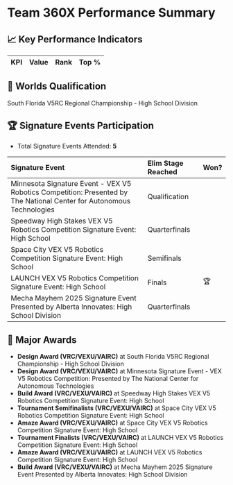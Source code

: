 # Team 360X Performance Summary

## 📈 Key Performance Indicators
| KPI | Value | Rank | Top % |
|:---|:-----|:----|:-----|


## 🎯 Worlds Qualification
South Florida V5RC Regional Championship - High School Division

## 🏆 Signature Events Participation
- Total Signature Events Attended: **5**

| Signature Event | Elim Stage Reached | Won? |
|:----------------|:-------------------|:----|
| Minnesota Signature Event - VEX V5 Robotics Competition: Presented by The National Center for Autonomous Technologies | Qualification |  |
| Speedway High Stakes VEX V5 Robotics Competition Signature Event: High School | Quarterfinals |  |
| Space City VEX V5 Robotics Competition Signature Event: High School | Semifinals |  |
| LAUNCH VEX V5 Robotics Competition Signature Event: High School | Finals | 🏆 |
| Mecha Mayhem 2025 Signature Event Presented by Alberta Innovates: High School Division | Quarterfinals |  |


## 🥇 Major Awards
- **Design Award (VRC/VEXU/VAIRC)** at South Florida V5RC Regional Championship - High School Division
- **Design Award (VRC/VEXU/VAIRC)** at Minnesota Signature Event - VEX V5 Robotics Competition: Presented by The National Center for Autonomous Technologies
- **Build Award (VRC/VEXU/VAIRC)** at Speedway High Stakes VEX V5 Robotics Competition Signature Event: High School
- **Tournament Semifinalists (VRC/VEXU/VAIRC)** at Space City VEX V5 Robotics Competition Signature Event: High School
- **Amaze Award (VRC/VEXU/VAIRC)** at Space City VEX V5 Robotics Competition Signature Event: High School
- **Tournament Finalists (VRC/VEXU/VAIRC)** at LAUNCH VEX V5 Robotics Competition Signature Event: High School
- **Amaze Award (VRC/VEXU/VAIRC)** at LAUNCH VEX V5 Robotics Competition Signature Event: High School
- **Build Award (VRC/VEXU/VAIRC)** at Mecha Mayhem 2025 Signature Event Presented by Alberta Innovates: High School Division

